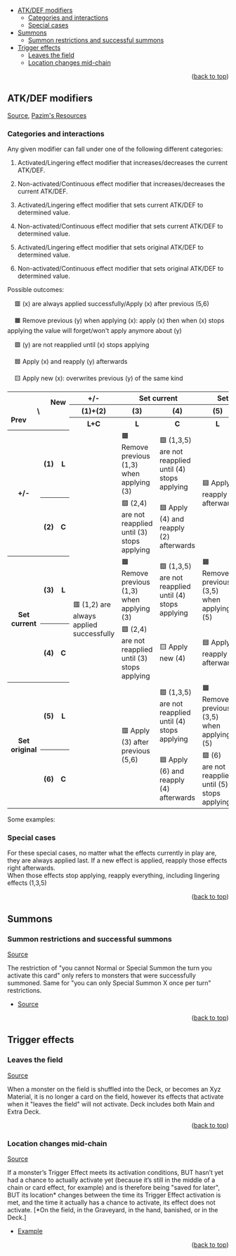 <a id="readme-top"></a>

<!-- TOC -->

- [ATK/DEF modifiers](#atkdef-modifiers)
  - [Categories and interactions](#categories-and-interactions)
  - [Special cases](#special-cases)
- [Summons](#summons)
  - [Summon restrictions and successful summons](#summon-restrictions-and-successful-summons)
- [Trigger effects](#trigger-effects)
  - [Leaves the field](#leaves-the-field)
  - [Location changes mid-chain](#location-changes-mid-chain)

<!-- /TOC -->

<p align="right">(<a href="#readme-top">back to top</a>)</p>

## ATK/DEF modifiers
[Source](https://ygorganization.com/atkdefmodifierguide/),
[Pazim's Resources](https://www.dropbox.com/scl/fo/tia8xzqafu1ibscz0gz95/AEx_Ri-wkJ9QE75AWRKn4RQ?preview=Judge+Resources.pdf&rlkey=z6uissqwewd81wm9c03zosaa3)

### Categories and interactions
Any given modifier can fall under one of the following different categories:
1. Activated/Lingering  effect modifier that increases/decreases the current ATK/DEF.

2. Non-activated/Continuous effect modifier that increases/decreases the current ATK/DEF.

3. Activated/Lingering effect modifier that sets current ATK/DEF to determined value.

4. Non-activated/Continuous effect modifier that sets current ATK/DEF to determined value.

5. Activated/Lingering effect modifier that sets original ATK/DEF to determined value.

6. Non-activated/Continuous effect modifier that sets original ATK/DEF to determined value.

Possible outcomes:

$\hspace{1em}$🟥 (x) are always applied successfully/Apply (x) after previous (5,6)

$\hspace{1em}$🟧 Remove previous (y) when applying (x): apply (x) then when (x) stops applying the value will forget/won't apply anymore about (y)

$\hspace{1em}$🟩 (y) are not reapplied until (x) stops applying

$\hspace{1em}$🟦 Apply (x) and reapply (y) afterwards

$\hspace{1em}$🟨 Apply new (x): overwrites previous (y) of the same kind

<table align="center">
    <tr>
        <th width=200 colspan=3 rowspan="3">
            <div align="right">New</div>
            <div align="center">\</div>
            <div align="left">Prev</div>
        </th>
        <th>+/-</th>
        <th colspan=2>Set current</th>
        <th colspan=2>Set original</th>
    </tr>
    <tr>
        <th>(1)+(2)</th>
        <th>(3)</th>
        <th>(4)</th>
        <th>(5)</th>
        <th>(6)</th>
    </tr>
    <tr>
        <th>L+C</th>
        <th>L</th>
        <th>C</th>
        <th>L</th>
        <th>C</th>
    </tr>
    <!-- cases -->
    <tr>
        <th rowspan=2>+/-</th>
        <th>(1)</th>
        <th>L</th>
        <td rowspan=6>🟥 (1,2) are always applied successfully</td>
        <td>🟧 Remove previous (1,3) when applying (3)</td>
        <td>🟩 (1,3,5) are not reapplied until (4) stops applying</td>
        <td colspan=2 rowspan=2>🟦 Apply (5,6) and reapply (1,2) afterwards</td>
    </tr>
    <tr>
        <th>(2)</th>
        <th>C</th>
        <td>🟩 (2,4) are not reapplied until (3) stops applying</td>
        <td>🟦 Apply (4) and reapply (2) afterwards</td>
    </tr>
    <tr>
        <th rowspan=2>Set current</th>
        <th>(3)</th>
        <th>L</th>
        <td>🟧 Remove previous (1,3) when applying (3)</td>
        <td>🟩 (1,3,5) are not reapplied until (4) stops applying</td>
        <td>🟧 Remove previous (3,5) when applying (5)</td>
        <td>🟩 (3,5) are not reapplied until (6) stops applying</td>
    </tr>
    <tr>
        <th>(4)</th>
        <th>C</th>
        <td>🟩 (2,4) are not reapplied until (3) stops applying</td>
        <td>🟨 Apply new (4)</td>
        <td colspan=2>🟦 Apply (5,6) and reapply (4) afterwards</td>
    </tr>
    <tr>
        <th rowspan=2>Set original</th>
        <th>(5)</th>
        <th>L</th>
        <td rowspan=2>🟥 Apply (3) after previous (5,6)</td>
        <td>🟩 (1,3,5) are not reapplied until (4) stops applying</td>
        <td>🟧 Remove previous (3,5) when applying (5)</td>
        <td>🟩 (3,5) are not reapplied until (6) stops applying</td>
    </tr>
    <tr>
        <th>(6)</th>
        <th>C</th>
        <td>🟦 Apply (6) and reapply (4) afterwards</td>
        <td>🟩 (6) are not reapplied until (5) stops applying</td>
        <td>🟨 Apply new (6)</td>
    </tr>
</table>

Some examples:
    

### Special cases
For these special cases, no matter what the effects currently in play are, they are always applied last. If a new effect is applied, reapply
those effects right afterwards.\
When those effects stop applying, reapply everything, including lingering effects (1,3,5)





<p align="right">(<a href="#readme-top">back to top</a>)</p>

## Summons

### Summon restrictions and successful summons
[Source](https://www.yugioh-card.com/en/play/2021_rules_update/)

The restriction of "you cannot Normal or Special Summon the turn you activate this card" only refers to monsters that were successfully summoned. Same for "you can only Special Summon X once per turn" restrictions.

- [Source](https://www.yugioh-card.com/en/play/2021_rules_update/)

<p align="right">(<a href="#readme-top">back to top</a>)</p>

## Trigger effects

### Leaves the field
[Source](https://www.yugioh-card.com/en/play/2021_rules_update/)

When a monster on the field is shuffled into the Deck, or becomes an Xyz Material, it is no longer a card on the field, however its effects that activate when it "leaves the field" will not activate. Deck includes both Main and Extra Deck.

<p align="right">(<a href="#readme-top">back to top</a>)</p>

### Location changes mid-chain
[Source](https://www.yugioh-card.com/en/play/2021_rules_update/)

If a monster’s Trigger Effect meets its activation conditions, BUT hasn’t yet had a chance to actually activate yet (because it’s still in the middle of a chain or card effect, for example) and is therefore being "saved for later", BUT its location* changes between the time its Trigger Effect activation is met, and the time it actually has a chance to activate, its effect does not activate. [*On the field, in the Graveyard, in the hand, banished, or in the Deck.]

- [Example](https://db.ygoresources.com/qa#23251)

<p align="right">(<a href="#readme-top">back to top</a>)</p>

